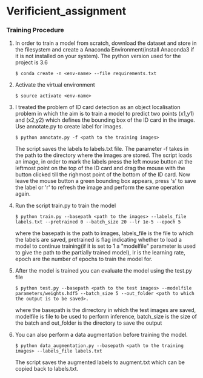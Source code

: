# Verificient_assignment

### Training Procedure
1. 	In order to train a model from scratch, download the dataset and store in  the filesystem and create a Anaconda Environment(install Anaconda3 if it is not installed on your system). The python version used for the project is 3.6
		
		$ conda create -n <env-name> --file requirements.txt

2. 	Activate the virtual environment
		
		$ source activate <env-name>

3. 	I treated the problem of ID card detection as an object localisation problem in which the aim is to train a model to predict two points (x1,y1) and (x2,y2) which defines the bounding box of the ID card in the image. Use annotate.py to create label for images.	

		$ python annotate.py -f <path to the training images>
    The script saves the labels to labels.txt file. The parameter -f takes in the path to the directory where the images are stored. The script loads an image, in order to mark the labels press the left mouse button at the leftmost point on the top of the ID card and drag the mouse with the button clicked till the righmost point of the bottom of the ID card. Now leave the mouse button a green bounding box appears, press 's' to save the label or 'r' to refresh the image and perform the same operation again.
    
4. 	Run the script train.py to train the model
		
		$ python train.py --basepath <path to the images> --labels_file labels.txt --pretrained 0 --batch_size 20 --lr 1e-5 --epoch 5

    where the basepath is the path to images, labels_file is the file to which the labels are saved, pretrained is flag indicating whether to load a model to continue training(if it is set to 1 a "modelfile" parameter is used to give the path to the partially trained model), lr is the learning rate, epoch are the number of epochs to train the model for.

5. 	After the model is trained you can evaluate the model using the test.py file
		
		$ python test.py --basepath <path to the test images> --modelfile parameters/weights.hdf5 --batch_size 5 --out_folder <path to which the output is to be saved>.
    where the basepath is the dirrectory in which the test images are saved, modelfile is file to be used to perform inference, batch_size is the size of the batch and out_folder is the directory to save the output
6.  You can also perform a data augmentation before training the model.
		
		$ python data_augmentation.py --basepath <path to the training images> --labels_file labels.txt
    The script saves the augmented labels to augment.txt which can be copied back to labels.txt.